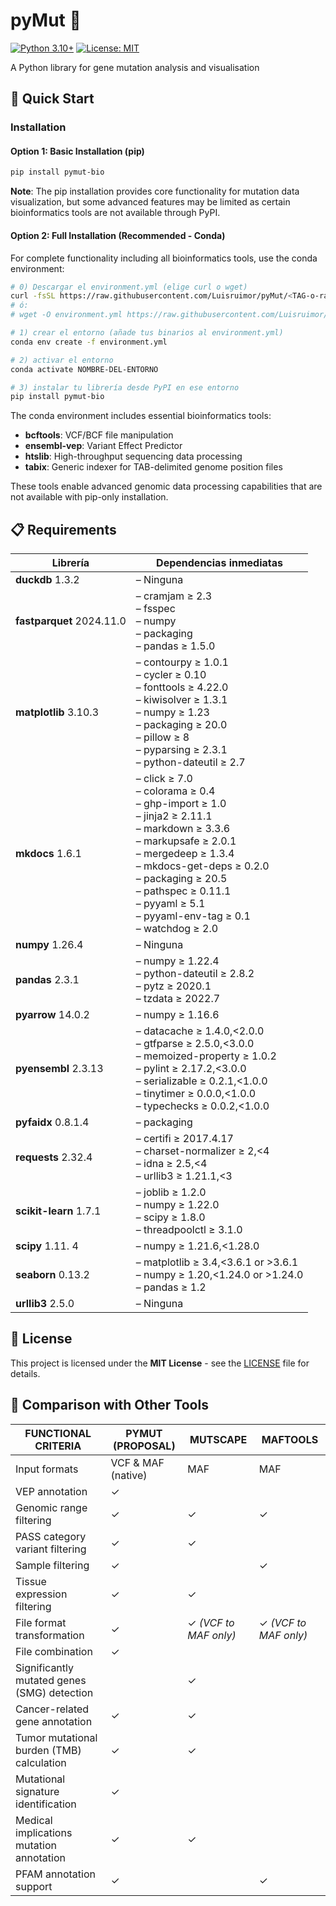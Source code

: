# pyMut 🧬

[![Python 3.10+](https://img.shields.io/badge/python-3.10+-blue.svg)](https://www.python.org/downloads/)
[![License: MIT](https://img.shields.io/badge/License-MIT-yellow.svg)](https://opensource.org/licenses/MIT)

A Python library for gene mutation analysis and visualisation

## 🚀 Quick Start

### Installation

#### Option 1: Basic Installation (pip)

```bash
pip install pymut-bio
```

**Note**: The pip installation provides core functionality for mutation data visualization, but some advanced features may be limited as certain bioinformatics tools are not available through PyPI.

#### Option 2: Full Installation (Recommended - Conda)

For complete functionality including all bioinformatics tools, use the conda environment:

```bash
# 0) Descargar el environment.yml (elige curl o wget)
curl -fsSL https://raw.githubusercontent.com/Luisruimor/pyMut/<TAG-o-rama>/environment.yml -o environment.yml
# ó:
# wget -O environment.yml https://raw.githubusercontent.com/Luisruimor/pyMut/<TAG-o-rama>/environment.yml

# 1) crear el entorno (añade tus binarios al environment.yml)
conda env create -f environment.yml

# 2) activar el entorno
conda activate NOMBRE-DEL-ENTORNO

# 3) instalar tu librería desde PyPI en ese entorno
pip install pymut-bio
```

The conda environment includes essential bioinformatics tools:
- **bcftools**: VCF/BCF file manipulation
- **ensembl-vep**: Variant Effect Predictor
- **htslib**: High-throughput sequencing data processing
- **tabix**: Generic indexer for TAB-delimited genome position files

These tools enable advanced genomic data processing capabilities that are not available with pip-only installation.

## 📋 Requirements

| Librería                  | Dependencias inmediatas                                                                                                                                                                                                                                                                     |
|---------------------------|---------------------------------------------------------------------------------------------------------------------------------------------------------------------------------------------------------------------------------------------------------------------------------------------|
| **duckdb** 1.3.2          | – Ninguna                                                                                                                                                                                                                                                                                   |
| **fastparquet** 2024.11.0 | – cramjam ≥ 2.3<br>– fsspec<br>– numpy<br>– packaging<br>– pandas ≥ 1.5.0                                                                                                                                                                                                                   |
| **matplotlib** 3.10.3     | – contourpy ≥ 1.0.1<br>– cycler ≥ 0.10<br>– fonttools ≥ 4.22.0<br>– kiwisolver ≥ 1.3.1<br>– numpy ≥ 1.23<br>– packaging ≥ 20.0<br>– pillow ≥ 8<br>– pyparsing ≥ 2.3.1<br>– python-dateutil ≥ 2.7                                                                                            |
| **mkdocs** 1.6.1          | – click ≥ 7.0<br>– colorama ≥ 0.4<br>– ghp-import ≥ 1.0<br>– jinja2 ≥ 2.11.1<br>– markdown ≥ 3.3.6<br>– markupsafe ≥ 2.0.1<br>– mergedeep ≥ 1.3.4<br>– mkdocs-get-deps ≥ 0.2.0<br>– packaging ≥ 20.5<br>– pathspec ≥ 0.11.1<br>– pyyaml ≥ 5.1<br>– pyyaml-env-tag ≥ 0.1<br>– watchdog ≥ 2.0 |
| **numpy** 1.26.4          | – Ninguna                                                                                                                                                                                                                                                                                   |
| **pandas** 2.3.1          | – numpy ≥ 1.22.4<br>– python-dateutil ≥ 2.8.2<br>– pytz ≥ 2020.1<br>– tzdata ≥ 2022.7                                                                                                                                                                                                       |
| **pyarrow** 14.0.2        | – numpy ≥ 1.16.6                                                                                                                                                                                                                                                                            |
| **pyensembl** 2.3.13      | – datacache ≥ 1.4.0,<2.0.0<br>– gtfparse ≥ 2.5.0,<3.0.0<br>– memoized-property ≥ 1.0.2<br>– pylint ≥ 2.17.2,<3.0.0<br>– serializable ≥ 0.2.1,<1.0.0<br>– tinytimer ≥ 0.0.0,<1.0.0<br>– typechecks ≥ 0.0.2,<1.0.0                                                                            |
| **pyfaidx** 0.8.1.4       | – packaging                                                                                                                                                                                                                                                                                 |
| **requests** 2.32.4       | – certifi ≥ 2017.4.17<br>– charset-normalizer ≥ 2,<4<br>– idna ≥ 2.5,<4<br>– urllib3 ≥ 1.21.1,<3                                                                                                                                                                                            |
| **scikit-learn** 1.7.1    | – joblib ≥ 1.2.0<br>– numpy ≥ 1.22.0<br>– scipy ≥ 1.8.0<br>– threadpoolctl ≥ 3.1.0                                                                                                                                                                                                          |
| **scipy** 1.11. 4         | – numpy ≥ 1.21.6,<1.28.0                                                                                                                                                                                                                                                                    |
| **seaborn** 0.13.2        | – matplotlib ≥ 3.4,<3.6.1 or >3.6.1<br>– numpy ≥ 1.20,<1.24.0 or >1.24.0<br>– pandas ≥ 1.2                                                                                                                                                                                                  |
| **urllib3** 2.5.0         | – Ninguna                                                                                                                                                                                                                                                                                   |


## 📄 License

This project is licensed under the **MIT License** - see the [LICENSE](LICENSE) file for details.

## 🎯 Comparison with Other Tools

| FUNCTIONAL CRITERIA                         | PYMUT (PROPOSAL)   | MUTSCAPE              | MAFTOOLS              |
|---------------------------------------------|--------------------|-----------------------|-----------------------|
| Input formats                               | VCF & MAF (native) | MAF                   | MAF                   |
| VEP annotation                              | ✓                  |                       |                       |
| Genomic range filtering                     | ✓                  | ✓                     | ✓                     |
| PASS category variant filtering             | ✓                  | ✓                     |                       |
| Sample filtering                            | ✓                  |                       | ✓                     |
| Tissue expression filtering                 | ✓                  | ✓                     |                       |
| File format transformation                  | ✓                  | ✓ *(VCF to MAF only)* | ✓ *(VCF to MAF only)* |
| File combination                            | ✓                  |                       |                       |
| Significantly mutated genes (SMG) detection |                    | ✓                     |                       |
| Cancer-related gene annotation              | ✓                  | ✓                     |                       |
| Tumor mutational burden (TMB) calculation   | ✓                  | ✓                     |                       |
| Mutational signature identification         | ✓                  |                       |                       |
| Medical implications mutation annotation    | ✓                  | ✓                     |                       |
| PFAM annotation support                     | ✓                  |                       | ✓                     |
